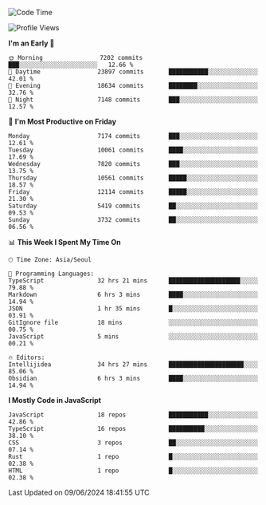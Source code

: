 <!--START_SECTION:waka-->
![Code Time](http://img.shields.io/badge/Code%20Time-6%2C200%20hrs%207%20mins-blue)

![Profile Views](http://img.shields.io/badge/Profile%20Views-0-blue)

**I'm an Early 🐤** 

```text
🌞 Morning                7202 commits        ███░░░░░░░░░░░░░░░░░░░░░░   12.66 % 
🌆 Daytime                23897 commits       ███████████░░░░░░░░░░░░░░   42.01 % 
🌃 Evening                18634 commits       ████████░░░░░░░░░░░░░░░░░   32.76 % 
🌙 Night                  7148 commits        ███░░░░░░░░░░░░░░░░░░░░░░   12.57 % 
```
📅 **I'm Most Productive on Friday** 

```text
Monday                   7174 commits        ███░░░░░░░░░░░░░░░░░░░░░░   12.61 % 
Tuesday                  10061 commits       ████░░░░░░░░░░░░░░░░░░░░░   17.69 % 
Wednesday                7820 commits        ███░░░░░░░░░░░░░░░░░░░░░░   13.75 % 
Thursday                 10561 commits       █████░░░░░░░░░░░░░░░░░░░░   18.57 % 
Friday                   12114 commits       █████░░░░░░░░░░░░░░░░░░░░   21.30 % 
Saturday                 5419 commits        ██░░░░░░░░░░░░░░░░░░░░░░░   09.53 % 
Sunday                   3732 commits        ██░░░░░░░░░░░░░░░░░░░░░░░   06.56 % 
```


📊 **This Week I Spent My Time On** 

```text
🕑︎ Time Zone: Asia/Seoul

💬 Programming Languages: 
TypeScript               32 hrs 21 mins      ████████████████████░░░░░   79.88 % 
Markdown                 6 hrs 3 mins        ████░░░░░░░░░░░░░░░░░░░░░   14.94 % 
JSON                     1 hr 35 mins        █░░░░░░░░░░░░░░░░░░░░░░░░   03.91 % 
GitIgnore file           18 mins             ░░░░░░░░░░░░░░░░░░░░░░░░░   00.75 % 
JavaScript               5 mins              ░░░░░░░░░░░░░░░░░░░░░░░░░   00.21 % 

🔥 Editors: 
Intellijidea             34 hrs 27 mins      █████████████████████░░░░   85.06 % 
Obsidian                 6 hrs 3 mins        ████░░░░░░░░░░░░░░░░░░░░░   14.94 % 
```

**I Mostly Code in JavaScript** 

```text
JavaScript               18 repos            ███████████░░░░░░░░░░░░░░   42.86 % 
TypeScript               16 repos            ██████████░░░░░░░░░░░░░░░   38.10 % 
CSS                      3 repos             ██░░░░░░░░░░░░░░░░░░░░░░░   07.14 % 
Rust                     1 repo              █░░░░░░░░░░░░░░░░░░░░░░░░   02.38 % 
HTML                     1 repo              █░░░░░░░░░░░░░░░░░░░░░░░░   02.38 % 
```




 Last Updated on 09/06/2024 18:41:55 UTC
<!--END_SECTION:waka-->
